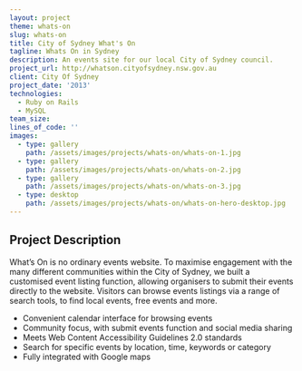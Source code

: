 ```yaml
---
layout: project
theme: whats-on
slug: whats-on
title: City of Sydney What's On
tagline: Whats On in Sydney
description: An events site for our local City of Sydney council.
project_url: http://whatson.cityofsydney.nsw.gov.au
client: City Of Sydney
project_date: '2013'
technologies:
  - Ruby on Rails
  - MySQL
team_size:
lines_of_code: ''
images:
  - type: gallery
    path: /assets/images/projects/whats-on/whats-on-1.jpg
  - type: gallery
    path: /assets/images/projects/whats-on/whats-on-2.jpg
  - type: gallery
    path: /assets/images/projects/whats-on/whats-on-3.jpg
  - type: desktop
    path: /assets/images/projects/whats-on/whats-on-hero-desktop.jpg
---
```


## Project Description

What’s On is no ordinary events website. To maximise engagement with the many different communities within the City of Sydney, we built a customised event listing function, allowing organisers to submit their events directly to the website. Visitors can browse events listings via a range of search tools, to find local events, free events and more.

<ul>
<li>Convenient calendar interface for browsing events</li>
<li>Community focus, with submit events function and social media sharing</li>
<li>Meets Web Content Accessibility Guidelines 2.0 standards</li>
<li>Search for specific events by location, time, keywords or category</li>
<li>Fully integrated with Google maps</li>
</ul>
